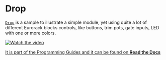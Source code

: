 # Drop

[`Drop`](https://github.com/ohmtech-rdi/eurorack-blocks/tree/main/samples/drop)
is a sample to illustrate a simple module, yet using quite a lot of different Eurorack blocks controls,
like buttons, trim pots, gate inputs, LED with one or more colors.

[![Watch the video](video-thumbnail.png)](https://www.youtube.com/watch?v=uOmn_2ZmQoA)

[It is part of the Programming Guides and it can be found on **Read the Docs**](https://eurorack-blocks.readthedocs.io/en/latest/guides/drop.html)
